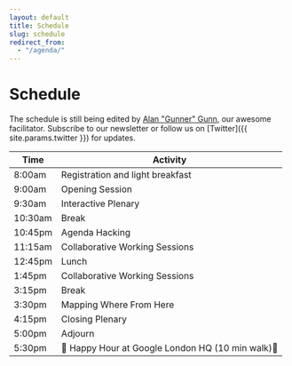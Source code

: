 ```yaml
---
layout: default
title: Schedule
slug: schedule
redirect_from:
  - "/agenda/"
---
```


# Schedule

The schedule is still being edited by [Alan "Gunner" Gunn](https://aspirationtech.org/about/people/gunner),
our awesome facilitator. Subscribe to our newsletter or follow us on [Twitter]({{ site.params.twitter }})
for updates.

<div class="table-responsive">
    <table class="table table-hover table-striped table-bordered">
        <thead class="thead-dark text-center">
            <tr>
                <th scope="col">Time</th>
                <th scope="col">Activity</th>
            </tr>
        </thead>
        <tbody>
            <tr>
                <td>8:00am</td>
                <td>Registration and light breakfast</td>
            </tr>
            <tr>
                <td>9:00am</td>
                <td>Opening Session</td>
            </tr>
            <tr>
                <td>9:30am</td>
                <td>Interactive Plenary</td>
            </tr>
            <tr>
                <td>10:30am</td>
                <td>Break</td>
            </tr>
            <tr>
                <td>10:45pm</td>
                <td>Agenda Hacking</td>
            </tr>
            <tr>
                <td>11:15am</td>
                <td>Collaborative Working Sessions</td>
            </tr>
            <tr>
                <td>12:45pm</td>
                <td>Lunch</td>
            </tr>
            <tr>
                <td>1:45pm</td>
                <td>Collaborative Working Sessions</td>
            </tr>
            <tr>
                <td>3:15pm</td>
                <td>Break</td>
            </tr>
            <tr>
                <td>3:30pm</td>
                <td>Mapping Where From Here</td>
            </tr>
            <tr>
                <td>4:15pm</td>
                <td>Closing Plenary</td>
            </tr>
            <tr>
                <td>5:00pm</td>
                <td>Adjourn</td>
            </tr>
            <tr>
                <td>5:30pm</td>
                <td>🍻 Happy Hour at Google London HQ (10 min walk)🍻</td>
            </tr>
        </tbody>
    </table>
</div>

